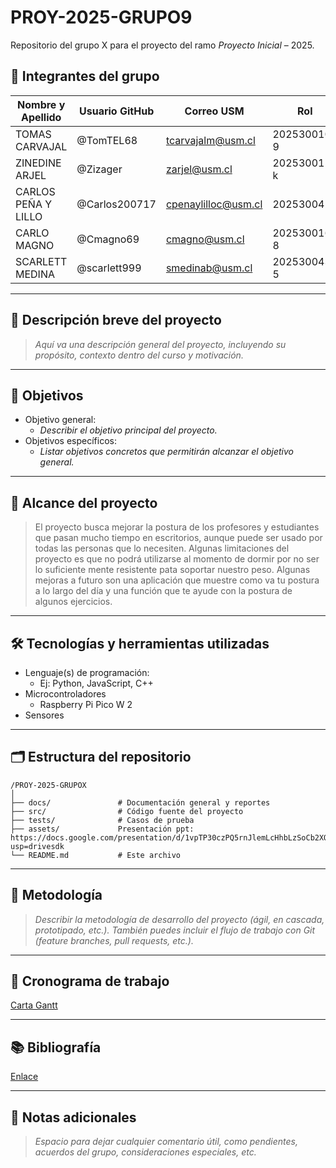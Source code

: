 # PROY-2025-GRUPO9


Repositorio del grupo X para el proyecto del ramo *Proyecto Inicial* – 2025.

## 👥 Integrantes del grupo

| Nombre y Apellido | Usuario GitHub | Correo USM               | Rol          |
| ----------------- | -------------- | ------------------------ | ------------ |
| TOMAS CARVAJAL    | @TomTEL68      | tcarvajalm@usm.cl        | 202530010-9  |
| ZINEDINE ARJEL    | @Zizager       | zarjel@usm.cl            | 202530015-k  |
| CARLOS PEÑA Y LILLO | @Carlos200717| cpenaylilloc@usm.cl      | 20253004-4   |
| CARLO MAGNO       | @Cmagno69      | cmagno@usm.cl            | 202530016-8  |
| SCARLETT MEDINA   | @scarlett999   | smedinab@usm.cl          | 202530043-5  |
---

## 📝 Descripción breve del proyecto

> *Aquí va una descripción general del proyecto, incluyendo su propósito, contexto dentro del curso y motivación.*

---

## 🎯 Objetivos

- Objetivo general:
  - *Describir el objetivo principal del proyecto.*
- Objetivos específicos:
  - *Listar objetivos concretos que permitirán alcanzar el objetivo general.*

---

## 🧩 Alcance del proyecto

> El proyecto busca mejorar la postura de los profesores y estudiantes que pasan mucho tiempo en escritorios, aunque puede ser usado por todas las personas que lo necesiten. Algunas limitaciones del proyecto es que no podrá utilizarse al momento de dormir por no ser lo suficiente mente resistente pata soportar nuestro peso. Algunas mejoras a futuro son una aplicación que muestre como va tu postura a lo largo del día y una función que te ayude con la postura de algunos ejercicios.

---

## 🛠️ Tecnologías y herramientas utilizadas

- Lenguaje(s) de programación:
  - Ej: Python, JavaScript, C++
- Microcontroladores
  - Raspberry Pi Pico W 2
- Sensores

---

## 🗂️ Estructura del repositorio

```
/PROY-2025-GRUPOX
│
├── docs/               # Documentación general y reportes
├── src/                # Código fuente del proyecto
├── tests/              # Casos de prueba
├── assets/             Presentación ppt: https://docs.google.com/presentation/d/1vpTP30czPQ5rnJlemLcHhbLzSoCb2XOXyMoU7RWRpfY/edit?usp=drivesdk
└── README.md           # Este archivo
```

---

## 🧪 Metodología

> *Describir la metodología de desarrollo del proyecto (ágil, en cascada, prototipado, etc.). También puedes incluir el flujo de trabajo con Git (feature branches, pull requests, etc.).*

---

## 📅 Cronograma de trabajo


[Carta Gantt](https://google.com)

---

## 📚 Bibliografía

[Enlace](https://google.com)

---

## 📌 Notas adicionales

> *Espacio para dejar cualquier comentario útil, como pendientes, acuerdos del grupo, consideraciones especiales, etc.*
